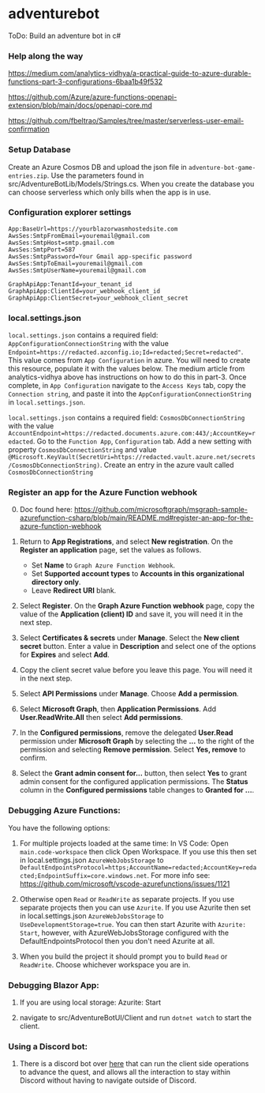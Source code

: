
# adventurebot

ToDo: Build an adventure bot in c#

### Help along the way

https://medium.com/analytics-vidhya/a-practical-guide-to-azure-durable-functions-part-3-configurations-6baa1b49f532

https://github.com/Azure/azure-functions-openapi-extension/blob/main/docs/openapi-core.md

https://github.com/fbeltrao/Samples/tree/master/serverless-user-email-confirmation

### Setup Database

Create an Azure Cosmos DB and upload the json file in `adventure-bot-game-entries.zip`. Use the parameters found in src/AdventureBotLib/Models/Strings.cs. When you create the database you can choose serverless which only bills when the app is in use.

### Configuration explorer settings
```
App:BaseUrl=https://yourblazorwasmhostedsite.com
AwsSes:SmtpFromEmail=youremail@gmail.com
AwsSes:SmtpHost=smtp.gmail.com
AwsSes:SmtpPort=587
AwsSes:SmtpPassword=Your Gmail app-specific password
AwsSes:SmtpToEmail=youremail@gmail.com
AwsSes:SmtpUserName=youremail@gmail.com

GraphApiApp:TenantId=your_tenant_id 
GraphApiApp:ClientId=your_webhook_client_id
GraphApiApp:ClientSecret=your_webhook_client_secret
```

### local.settings.json

`local.settings.json` contains a required field: `AppConfigurationConnectionString` with the value `Endpoint=https://redacted.azconfig.io;Id=redacted;Secret=redacted"`. This value comes from `App Configuration` in azure. You will need to create this resource, populate it with the values below. The medium article from analytics-vidhya above has instructions on how to do this in part-3. Once complete, in `App Configuration` navigate to the `Access Keys` tab, copy the `Connection string`, and paste it into the `AppConfigurationConnectionString` in `local.settings.json`.

`local.settings.json` contains a required field: `CosmosDbConnectionString` with the value `AccountEndpoint=https://redacted.documents.azure.com:443/;AccountKey=redacted`. Go to the `Function App`, `Configuration` tab. Add a new setting with property `CosmosDbConnectionString` and value `@Microsoft.KeyVault(SecretUri=https://redacted.vault.azure.net/secrets/CosmosDbConnectionString)`. Create an entry in the azure vault called `CosmosDbConnectionString`

### Register an app for the Azure Function webhook

0. Doc found here: https://github.com/microsoftgraph/msgraph-sample-azurefunction-csharp/blob/main/README.md#register-an-app-for-the-azure-function-webhook

1. Return to **App Registrations**, and select **New registration**. On the **Register an application** page, set the values as follows.

    - Set **Name** to `Graph Azure Function Webhook`.
    - Set **Supported account types** to **Accounts in this organizational directory only**.
    - Leave **Redirect URI** blank.

1. Select **Register**. On the **Graph Azure Function webhook** page, copy the value of the **Application (client) ID** and save it, you will need it in the next step.

1. Select **Certificates & secrets** under **Manage**. Select the **New client secret** button. Enter a value in **Description** and select one of the options for **Expires** and select **Add**.

1. Copy the client secret value before you leave this page. You will need it in the next step.

1. Select **API Permissions** under **Manage**. Choose **Add a permission**.

1. Select **Microsoft Graph**, then **Application Permissions**. Add **User.ReadWrite.All** then select **Add permissions**.

1. In the **Configured permissions**, remove the delegated **User.Read** permission under **Microsoft Graph** by selecting the **...** to the right of the permission and selecting **Remove permission**. Select **Yes, remove** to confirm.

1. Select the **Grant admin consent for...** button, then select **Yes** to grant admin consent for the configured application permissions. The **Status** column in the **Configured permissions** table changes to **Granted for ...**.


### Debugging Azure Functions:

You have the following options:

1. For multiple projects loaded at the same time: In VS Code: Open `main.code-workspace` then click Open Workspace. If you use this then set in local.settings.json `AzureWebJobsStorage` to `DefaultEndpointsProtocol=https;AccountName=redacted;AccountKey=redacted;EndpointSuffix=core.windows.net`. For more info see: https://github.com/microsoft/vscode-azurefunctions/issues/1121

2. Otherwise open `Read` or `ReadWrite` as separate projects. If you use separate projects then you can use `Azurite`. If you use Azurite then set in local.settings.json `AzureWebJobsStorage` to `UseDevelopmentStorage=true`. You can then start Azurite with `Azurite: Start`, however, with AzureWebJobsStorage configured with the DefaultEndpointsProtocol then you don't need Azurite at all.

3. When you build the project it should prompt you to build `Read` or `ReadWrite`. Choose whichever workspace you are in.

### Debugging Blazor App:

1. If you are using local storage: Azurite: Start

1. navigate to src/AdventureBotUI/Client and run `dotnet watch` to start the client.

### Using a Discord bot:

1. There is a discord bot over [here](https://github.com/maddadder/microk8s-discord-bot/) that can run the client side operations to advance the quest, and allows all the interaction to stay within Discord without having to navigate outside of Discord. 